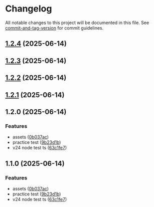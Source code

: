 # Changelog

All notable changes to this project will be documented in this file. See [commit-and-tag-version](https://github.com/absolute-version/commit-and-tag-version) for commit guidelines.

## [1.2.4](https://github.com/AlbertoBasalo/test-lab/compare/v1.2.3...v1.2.4) (2025-06-14)

## [1.2.3](https://github.com/AlbertoBasalo/test-lab/compare/v1.2.2...v1.2.3) (2025-06-14)

## [1.2.2](https://github.com/AlbertoBasalo/test-lab/compare/v1.2.1...v1.2.2) (2025-06-14)

## [1.2.1](https://github.com/AlbertoBasalo/test-lab/compare/v1.2.0...v1.2.1) (2025-06-14)

## 1.2.0 (2025-06-14)

### Features

- assets ([0b037ac](https://github.com/AlbertoBasalo/test-lab/commit/0b037ac14fa3804ecd1fe355ad240276475c6a27))
- practice test ([9b23d1b](https://github.com/AlbertoBasalo/test-lab/commit/9b23d1bd44530f8e8579a26f7921ec2552117eba))
- v24 node test ts ([63c1fe7](https://github.com/AlbertoBasalo/test-lab/commit/63c1fe752d713b2b3fa27ac75c3c3c2c2fdd7eec))

## 1.1.0 (2025-06-14)

### Features

- assets ([0b037ac](https://github.com/AlbertoBasalo/test-lab/commit/0b037ac14fa3804ecd1fe355ad240276475c6a27))
- practice test ([9b23d1b](https://github.com/AlbertoBasalo/test-lab/commit/9b23d1bd44530f8e8579a26f7921ec2552117eba))
- v24 node test ts ([63c1fe7](https://github.com/AlbertoBasalo/test-lab/commit/63c1fe752d713b2b3fa27ac75c3c3c2c2fdd7eec))
